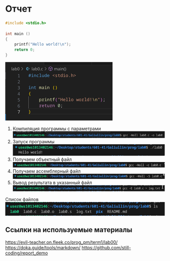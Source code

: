 # Отчет
```c
#include <stdio.h>

int main ()
{
    printf("Hello world!\n");
    return 0;
}
```
![Мой скриншот1](pix/1.png)

1. Компиляция программы с параметрами\
![Мой скриншот2](pix/2.png)
2. Запуск программы\
![Мой скриншот3](pix/3.png)
3. Получаем объектный файл\
![Мой скриншот4](pix/4.png)
4. Получаем ассемблерный файл\
![Мой скриншот5](pix/5.png)
5. Вывод результата в указанный файл \
![Мой скриншот6](pix/6.png)

Список файлов\
![Мой скриншот7](pix/7.png)

## Ссылки на используемые материалы
https://evil-teacher.on.fleek.co/prog_pm/term1/lab00/
https://doka.guide/tools/markdown/
https://github.com/still-coding/report_demo
